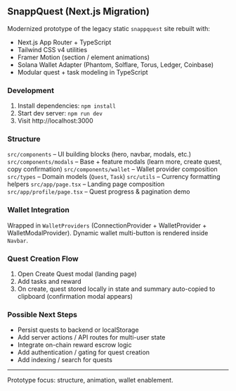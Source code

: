 ## SnappQuest (Next.js Migration)

Modernized prototype of the legacy static `snappquest` site rebuilt with:

- Next.js App Router + TypeScript
- Tailwind CSS v4 utilities
- Framer Motion (section / element animations)
- Solana Wallet Adapter (Phantom, Solflare, Torus, Ledger, Coinbase)
- Modular quest + task modeling in TypeScript

### Development

1. Install dependencies: `npm install`
2. Start dev server: `npm run dev`
3. Visit http://localhost:3000

### Structure

`src/components` – UI building blocks (hero, navbar, modals, etc.)
`src/components/modals` – Base + feature modals (learn more, create quest, copy confirmation)
`src/components/wallet` – Wallet provider composition
`src/types` – Domain models (`Quest`, `Task`)
`src/utils` – Currency formatting helpers
`src/app/page.tsx` – Landing page composition
`src/app/profile/page.tsx` – Quest progress & pagination demo

### Wallet Integration

Wrapped in `WalletProviders` (ConnectionProvider + WalletProvider + WalletModalProvider). Dynamic wallet multi-button is rendered inside `Navbar`.

### Quest Creation Flow

1. Open Create Quest modal (landing page)
2. Add tasks and reward
3. On create, quest stored locally in state and summary auto-copied to clipboard (confirmation modal appears)

### Possible Next Steps

- Persist quests to backend or localStorage
- Add server actions / API routes for multi-user state
- Integrate on-chain reward escrow logic
- Add authentication / gating for quest creation
- Add indexing / search for quests

---
Prototype focus: structure, animation, wallet enablement.

